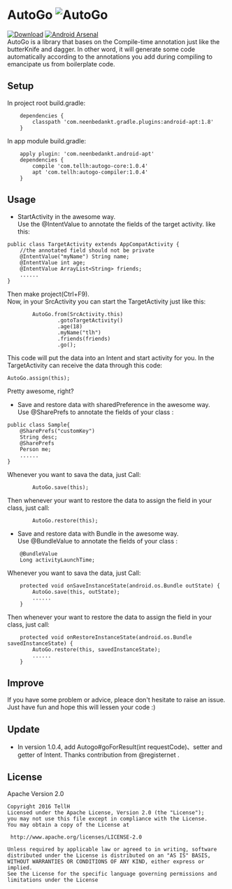 # AutoGo ![AutoGo](https://raw.githubusercontent.com/TellH/AutoGo/master/raw/Go.png)
[![Download](https://api.bintray.com/packages/tellh/maven/AutoGo/images/download.svg)](https://bintray.com/tellh/maven/AutoGo/_latestVersion)
[![Android Arsenal](https://img.shields.io/badge/Android%20Arsenal-AutoGo-yellowgreen.svg?style=flat)](http://android-arsenal.com/details/1/4047)<br>
AutoGo is a library that bases on the Compile-time annotation just like the butterKnife and dagger. In other word, it will generate 
some code automatically according to the annotations you add during compiling to emancipate us from boilerplate code.

## Setup
In project root  build.gradle:
```
    dependencies {
        classpath 'com.neenbedankt.gradle.plugins:android-apt:1.8'
    }
```
In app module build.gradle:
```
    apply plugin: 'com.neenbedankt.android-apt'
    dependencies {
        compile 'com.tellh:autogo-core:1.0.4'
        apt 'com.tellh:autogo-compiler:1.0.4'
    }
```

## Usage
- StartActivity in the awesome way.<br>
Use the @IntentValue to annotate the fields of the target activity.
like this:
```
public class TargetActivity extends AppCompatActivity {
    //the annotated field should not be private
    @IntentValue("myName") String name;
    @IntentValue int age;
    @IntentValue ArrayList<String> friends;
    ......
}
```
Then make project(Ctrl+F9).<br>
Now, in your SrcActivity you can start the TargetActivity just like this:
```
        AutoGo.from(SrcActivity.this)
                .gotoTargetActivity()
                .age(18)
                .myName("tlh")
                .friends(friends)
                .go();
```
This code will put the data into an Intent and start activity for you.
In the TargetActivity can receive the data through this code:
```
AutoGo.assign(this);
```
Pretty awesome, right?

- Save and restore data with sharedPreference in the awesome way.<br>
Use @SharePrefs to annotate the fields of your class :
```
public class Sample{
    @SharePrefs("customKey")
    String desc;
    @SharePrefs
    Person me;
    ......
}
```
Whenever you want to sava the data, just Call:
```
        AutoGo.save(this);
```
Then whenever your want to restore the data to assign the field in your class, just call:
```
        AutoGo.restore(this);
```
- Save and restore data with Bundle in the awesome way.<br>
Use @BundleValue to annotate the fields of your class :
```
    @BundleValue
    Long activityLaunchTime;
```
Whenever you want to sava the data, just Call:
```
    protected void onSaveInstanceState(android.os.Bundle outState) {
        AutoGo.save(this, outState);
        ......
    }
```
Then whenever your want to restore the data to assign the field in your class, just call:
```
    protected void onRestoreInstanceState(android.os.Bundle savedInstanceState) {
        AutoGo.restore(this, savedInstanceState);
        ......
    }
```

## Improve
If you have some problem or advice, pleace don't hesitate to raise an issue.<br>
Just have fun and hope this will lessen your code :)

## Update
- In version 1.0.4, add Autogo#goForResult(int requestCode)、setter and getter of Intent. Thanks contribution from @registernet .

## License

Apache Version 2.0<br>
```
Copyright 2016 TellH
Licensed under the Apache License, Version 2.0 (the "License");
you may not use this file except in compliance with the License.
You may obtain a copy of the License at

 http://www.apache.org/licenses/LICENSE-2.0

Unless required by applicable law or agreed to in writing, software
distributed under the License is distributed on an "AS IS" BASIS,
WITHOUT WARRANTIES OR CONDITIONS OF ANY KIND, either express or implied.
See the License for the specific language governing permissions and
limitations under the License
